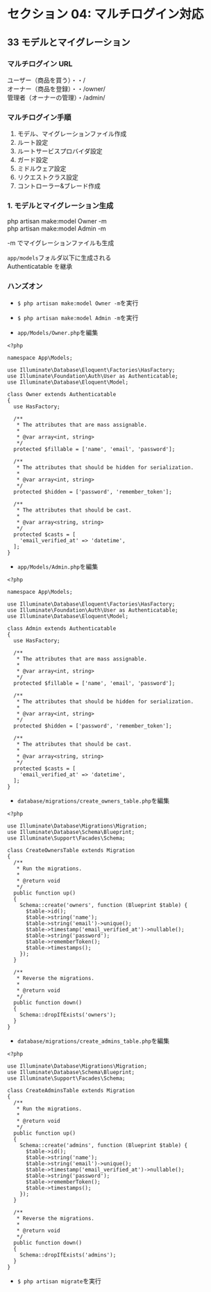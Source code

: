 # セクション 04: マルチログイン対応

## 33 モデルとマイグレーション

### マルチログイン URL

ユーザー（商品を買う）・・/<br>
オーナー（商品を登録）・・/owner/<br>
管理者（オーナーの管理）・/admin/<br>

### マルチログイン手順

1. モデル、マイグレーションファイル作成<br>
2. ルート設定<br>
3. ルートサービスプロバイダ設定<br>
4. ガード設定<br>
5. ミドルウェア設定<br>
6. リクエストクラス設定<br>
7. コントローラー&ブレード作成<br>

### 1. モデルとマイグレーション生成

php artisan make:model Owner -m<br>
php artisan make:model Admin -m<br>

-m でマイグレーションファイルも生成<br>

`app/models`フォルダ以下に生成される<br>
Authenticatable を継承<br>

### ハンズオン

- `$ php artisan make:model Owner -m`を実行<br>

* `$ php artisan make:model Admin -m`を実行<br>

- `app/Models/Owner.php`を編集<br>

```php:Owner.php
<?php

namespace App\Models;

use Illuminate\Database\Eloquent\Factories\HasFactory;
use Illuminate\Foundation\Auth\User as Authenticatable;
use Illuminate\Database\Eloquent\Model;

class Owner extends Authenticatable
{
  use HasFactory;

  /**
   * The attributes that are mass assignable.
   *
   * @var array<int, string>
   */
  protected $fillable = ['name', 'email', 'password'];

  /**
   * The attributes that should be hidden for serialization.
   *
   * @var array<int, string>
   */
  protected $hidden = ['password', 'remember_token'];

  /**
   * The attributes that should be cast.
   *
   * @var array<string, string>
   */
  protected $casts = [
    'email_verified_at' => 'datetime',
  ];
}
```

- `app/Models/Admin.php`を編集<br>

```php:Admin.php
<?php

namespace App\Models;

use Illuminate\Database\Eloquent\Factories\HasFactory;
use Illuminate\Foundation\Auth\User as Authenticatable;
use Illuminate\Database\Eloquent\Model;

class Admin extends Authenticatable
{
  use HasFactory;

  /**
   * The attributes that are mass assignable.
   *
   * @var array<int, string>
   */
  protected $fillable = ['name', 'email', 'password'];

  /**
   * The attributes that should be hidden for serialization.
   *
   * @var array<int, string>
   */
  protected $hidden = ['password', 'remember_token'];

  /**
   * The attributes that should be cast.
   *
   * @var array<string, string>
   */
  protected $casts = [
    'email_verified_at' => 'datetime',
  ];
}
```

- `database/migrations/create_owners_table.php`を編集<br>

```php:create_owners_table.php
<?php

use Illuminate\Database\Migrations\Migration;
use Illuminate\Database\Schema\Blueprint;
use Illuminate\Support\Facades\Schema;

class CreateOwnersTable extends Migration
{
  /**
   * Run the migrations.
   *
   * @return void
   */
  public function up()
  {
    Schema::create('owners', function (Blueprint $table) {
      $table->id();
      $table->string('name');
      $table->string('email')->unique();
      $table->timestamp('email_verified_at')->nullable();
      $table->string('password');
      $table->rememberToken();
      $table->timestamps();
    });
  }

  /**
   * Reverse the migrations.
   *
   * @return void
   */
  public function down()
  {
    Schema::dropIfExists('owners');
  }
}
```

- `database/migrations/create_admins_table.php`を編集<br>

```php:create_admins_table.php
<?php

use Illuminate\Database\Migrations\Migration;
use Illuminate\Database\Schema\Blueprint;
use Illuminate\Support\Facades\Schema;

class CreateAdminsTable extends Migration
{
  /**
   * Run the migrations.
   *
   * @return void
   */
  public function up()
  {
    Schema::create('admins', function (Blueprint $table) {
      $table->id();
      $table->string('name');
      $table->string('email')->unique();
      $table->timestamp('email_verified_at')->nullable();
      $table->string('password');
      $table->rememberToken();
      $table->timestamps();
    });
  }

  /**
   * Reverse the migrations.
   *
   * @return void
   */
  public function down()
  {
    Schema::dropIfExists('admins');
  }
}
```

- `$ php artisan migrate`を実行<br>
